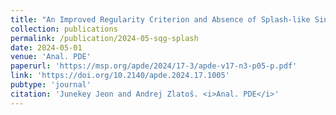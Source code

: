 ```yaml
---
title: "An Improved Regularity Criterion and Absence of Splash-like Singularities for g-SQG Patches"
collection: publications
permalink: /publication/2024-05-sqg-splash
date: 2024-05-01
venue: 'Anal. PDE'
paperurl: 'https://msp.org/apde/2024/17-3/apde-v17-n3-p05-p.pdf'
link: 'https://doi.org/10.2140/apde.2024.17.1005'
pubtype: 'journal'
citation: 'Junekey Jeon and Andrej Zlatoš. <i>Anal. PDE</i>'
---
```

